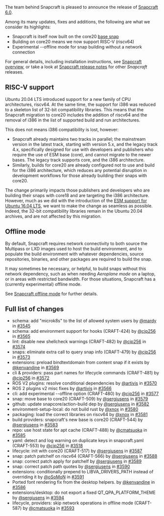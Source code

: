 
The team behind Snapcraft is pleased to announce the release of [Snapcraft 6.0](https://github.com/snapcore/snapcraft/releases/tag/6.0). 

Among its many updates, fixes and additions, the following are what we consider its highlights:

- Snapcraft is itself now built on the core20 [base snap](/t/base-snaps/11198)
- Building on core20 means we now support RISC-V (riscv64)
- Experimental --offline mode for snap building without a network connection

For general details, including installation instructions, see [Snapcraft overview](https://snapcraft.io/docs/snapcraft-overview), or take a look at [Snapcraft release notes](https://snapcraft.io/docs/snapcraft-release-notes) for other *Snapcraft* releases.

## RISC-V support

Ubuntu 20.04 LTS introduced support for a new family of CPU architectures, riscv64. At the same time, the support for i386 was reduced to a skeleton list of 32-bit compatibility libraries. This means that the Snapcraft migration to core20 includes the addition of riscv64 and the removal of i386 in the list of supported build and run architectures.

This does not means i386 compatibility is lost, however:

* Snapcraft already maintains two tracks in parallel; the mainstream version in the latest track, starting with version 5.x, and the legacy track 4.x, specifically designed for use with developers and publishers who require the use of ESM base (core), and cannot migrate to the newer bases. The legacy track supports core, and the i386 architecture.
* Similarly, builds for core20 are already configured not to use and build for the i386 architecture, which reduces any potential disruption in development workflows for those already building their snaps with core20.

The change primarily impacts those publishers and developers who are building their snaps with core18 and are targeting the i386 architecture. However, much as we did with the introduction of the [ESM support for Ubuntu 16.04 LTS](https://snapcraft.io/blog/how-does-ubuntu-16-04-entering-extended-security-maintenance-esm-affect-snap-publishers), we want to make the change as seamless as possible. Indeed, the 32-bit compatibility libraries remain in the Ubuntu 20.04 archives, and are not affected by this migration.

## Offline mode

By default, Snapcraft requires network connectivity to both source the Multipass or LXD images used to host the build environment, and to populate the build environment with whatever dependencies, source repositories, binaries, and other packages are required to build the snap.

It may sometimes be necessary, or helpful, to build snaps without this network dependency, such as when needing *Aeroplane mode* on a laptop, or in areas with restricted bandwidth. For those situations, Snapcraft has a (currently experimental) offline mode.

See [Snapcraft offline mode](/t/snapcraft-offline-mode/27547) for further details.

## Full list of changes

-   schema: add "microk8s" to the list of allowed system users by [@mardy](https://github.com/mardy) in [#3545](https://github.com/snapcore/snapcraft/pull/3545)
-   schema: add environment support for hooks (CRAFT-424) by [@cjp256](https://github.com/cjp256) in [#3565](https://github.com/snapcore/snapcraft/pull/3565)
-   lint: disable new shellcheck warnings (CRAFT-482) by [@cjp256](https://github.com/cjp256) in [#3574](https://github.com/snapcore/snapcraft/pull/3574)
-   snaps: eliminate extra call to query snap info (CRAFT-479) by [@cjp256](https://github.com/cjp256) in [#3573](https://github.com/snapcore/snapcraft/pull/3573)
-   extensions: preload bindtextdomain from content snap if it exists by [@kenvandine](https://github.com/kenvandine) in [#3569](https://github.com/snapcore/snapcraft/pull/3569)
-   cli & providers: pass part names for lifecycle commands (CRAFT-481) by [@cjp256](https://github.com/cjp256) in [#3572](https://github.com/snapcore/snapcraft/pull/3572)
-   ROS V2 plugins: resolve conditional dependencies by [@artivis](https://github.com/artivis) in [#3570](https://github.com/snapcore/snapcraft/pull/3570)
-   ROS 2 plugins v2 misc fixes by [@artivis](https://github.com/artivis) in [#3566](https://github.com/snapcore/snapcraft/pull/3566)
-   cli: add experimental --offline option (CRAFT-480) by [@cjp256](https://github.com/cjp256) in [#3577](https://github.com/snapcore/snapcraft/pull/3577)
-   snap: move base to core20 (CRAFT-509) by [@sergiusens](https://github.com/sergiusens) in [#3579](https://github.com/snapcore/snapcraft/pull/3579)
-   github: update snapcore/action-build dep by [@sergiusens](https://github.com/sergiusens) in [#3582](https://github.com/snapcore/snapcraft/pull/3582)
-   environment-setup-local: do not build rust by [@xnox](https://github.com/xnox) in [#3580](https://github.com/snapcore/snapcraft/pull/3580)
-   packaging: load the correct libraries on riscv64 by [@xnox](https://github.com/xnox) in [#3581](https://github.com/snapcore/snapcraft/pull/3581)
-   build providers: snapcraft's new base is core20 (CRAFT-544) by [@sergiusens](https://github.com/sergiusens) in [#3583](https://github.com/snapcore/snapcraft/pull/3583)
-   repo: use host state for apt cache (CRAFT-488) by [@cmatsuoka](https://github.com/cmatsuoka) in [#3585](https://github.com/snapcore/snapcraft/pull/3585)
-   yaml: detect and log warning on duplicate keys in snapcraft.yaml (CRAFT-553) by [@cjp256](https://github.com/cjp256) in [#3518](https://github.com/snapcore/snapcraft/pull/3518)
-   lifecycle: init with core20 (CRAFT-517) by [@sergiusens](https://github.com/sergiusens) in [#3587](https://github.com/snapcore/snapcraft/pull/3587)
-   snap: patch patchelf on riscv64 (CRAFT-566) by [@sergiusens](https://github.com/sergiusens) in [#3588](https://github.com/snapcore/snapcraft/pull/3588)
-   snap: correct patch apply for patchelf by [@sergiusens](https://github.com/sergiusens) in [#3589](https://github.com/snapcore/snapcraft/pull/3589)
-   snap: correct patch path quotes by [@sergiusens](https://github.com/sergiusens) in [#3590](https://github.com/snapcore/snapcraft/pull/3590)
-   extensions: conditionally prepend to LIBVA_DRIVERS_PATH instead of overriding it by [@oSoMoN](https://github.com/oSoMoN) in [#3591](https://github.com/snapcore/snapcraft/pull/3591)
-   Ported font rendering fix from the desktop helpers. by [@kenvandine](https://github.com/kenvandine) in [#3586](https://github.com/snapcore/snapcraft/pull/3586)
-   extensions/desktop: do not export a fixed QT_QPA_PLATFORM_THEME by [@sergiusens](https://github.com/sergiusens) in [#3594](https://github.com/snapcore/snapcraft/pull/3594)
-   lifecycle, providers: skip network operations in offline mode (CRAFT-587) by [@cmatsuoka](https://github.com/cmatsuoka) in [#3593](https://github.com/snapcore/snapcraft/pull/3593)